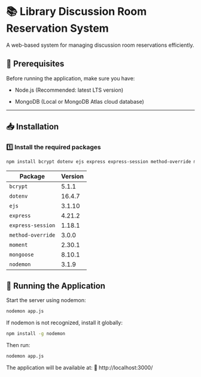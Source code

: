 # 📚 Library Discussion Room Reservation System

A web-based system for managing discussion room reservations efficiently.

## 📌 Prerequisites
Before running the application, make sure you have:

- Node.js (Recommended: latest LTS version)

- MongoDB (Local or MongoDB Atlas cloud database)

---

## 📥 Installation  

### 1️⃣ Install the required packages
```sh
npm install bcrypt dotenv ejs express express-session method-override moment mongoose nodemon  
```
| Package           | Version  |
|------------------|----------|
| `bcrypt`         | 5.1.1    |
| `dotenv`         | 16.4.7   |
| `ejs`            | 3.1.10   |
| `express`        | 4.21.2   |
| `express-session`| 1.18.1   |
| `method-override`| 3.0.0    |
| `moment`         | 2.30.1   |
| `mongoose`       | 8.10.1   |
| `nodemon`        | 3.1.9    |

## 🚀 Running the Application
Start the server using nodemon:
```sh
nodemon app.js
```
If nodemon is not recognized, install it globally:
```sh
npm install -g nodemon
```
Then run:
```sh
nodemon app.js
```
The application will be available at:
🔗 http://localhost:3000/
